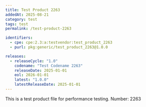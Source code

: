 ```yaml
---
title: Test Product 2263
addedAt: 2025-08-21
category: test
tags: test
permalink: /test-product-2263

identifiers:
  - cpe: cpe:2.3:a:testvendor:test_product_2263
  - purl: pkg:generic/test_product_2263@1.0.0

releases:
  - releaseCycle: "1.0"
    codename: "Test Codename 2263"
    releaseDate: 2025-01-01
    eol: 2026-01-01
    latest: "1.0.0"
    latestReleaseDate: 2025-01-01
---
```


This is a test product file for performance testing. Number: 2263
